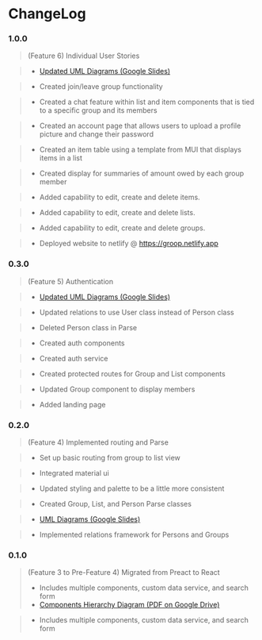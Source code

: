 # ChangeLog

### 1.0.0
> (Feature 6) Individual User Stories

> - [Updated UML Diagrams (Google Slides)](https://docs.google.com/presentation/d/1hqoLUkQqo7VtmUwr59hd4qNV3zNioZZG9MfKgY40slo/edit?usp=sharing)

> - Created join/leave group functionality

> - Created a chat feature within list and item components that is tied to a specific group and its members

> - Created an account page that allows users to upload a profile picture and change their password

> - Created an item table using a template from MUI that displays items in a list

> - Created display for summaries of amount owed by each group member

> - Added capability to edit, create and delete items.

> - Added capability to edit, create and delete lists.

> - Added capability to edit, create and delete groups.

> - Deployed website to netlify @ https://groop.netlify.app
### 0.3.0

> (Feature 5) Authentication

> - [Updated UML Diagrams (Google Slides)](https://docs.google.com/presentation/d/1hqoLUkQqo7VtmUwr59hd4qNV3zNioZZG9MfKgY40slo/edit?usp=sharing)

> - Updated relations to use User class instead of Person class

> - Deleted Person class in Parse

> - Created auth components

> - Created auth service

> - Created protected routes for Group and List components

> - Updated Group component to display members

> - Added landing page

### 0.2.0

> (Feature 4) Implemented routing and Parse

> - Set up basic routing from group to list view

> - Integrated material ui

> - Updated styling and palette to be a little more consistent

> - Created Group, List, and Person Parse classes

> - [UML Diagrams (Google Slides)](https://docs.google.com/presentation/d/1hqoLUkQqo7VtmUwr59hd4qNV3zNioZZG9MfKgY40slo/edit?usp=sharing)

> - Implemented relations framework for Persons and Groups

### 0.1.0
> (Feature 3 to Pre-Feature 4) Migrated from Preact to React
> - Includes multiple components, custom data service, and search form
> - [Components Hierarchy Diagram (PDF on Google Drive)](https://drive.google.com/file/d/1lZfwMiGPbyF33plmYBdeUBSwn3o8WO0b/view?usp=sharing)

> - Includes multiple components, custom data service, and search form
